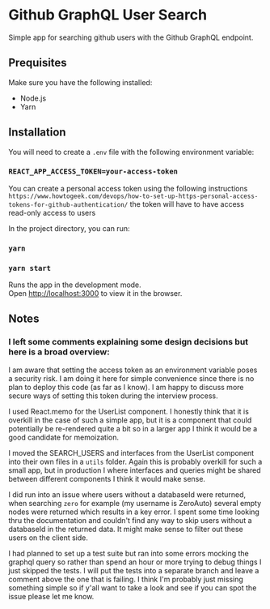 # Github GraphQL User Search

Simple app for searching github users with the Github GraphQL endpoint.

## Prequisites

Make sure you have the following installed:

- Node.js
- Yarn

## Installation

You will need to create a `.env` file with the following environment variable:

### `REACT_APP_ACCESS_TOKEN=your-access-token`

You can create a personal access token using the following instructions
`https://www.howtogeek.com/devops/how-to-set-up-https-personal-access-tokens-for-github-authentication/`
the token will have to have access read-only access to users

In the project directory, you can run:

### `yarn`
### `yarn start`

Runs the app in the development mode.\
Open [http://localhost:3000](http://localhost:3000) to view it in the browser.

## Notes

### I left some comments explaining some design decisions but here is a broad overview:

I am aware that setting the access token as an environment variable poses a security risk. I am doing it here for simple convenience since there is no plan to deploy this code (as far as I know). I am happy to discuss more secure ways of setting this token during the interview process.

I used React.memo for the UserList component. I honestly think that it is overkill in the case of such a simple app, but it is a component that could potentially be re-rendered quite a bit so in a larger app I think it would be a good candidate for memoization.

I moved the SEARCH_USERS and interfaces from the UserList component into their own files in a `utils` folder. Again this is probably overkill for such a small app, but in production I where interfaces and queries might be shared between different components I think it would make sense.

I did run into an issue where users without a databaseId were returned, when searching `zero` for example (my username is ZeroAuto) several empty nodes were returned which results in a key error. I spent some time looking thru the documentation and couldn't find any way to skip users without a databaseId in the returned data. It might make sense to filter out these users on the client side.

I had planned to set up a test suite but ran into some errors mocking the graphql query so rather than spend an hour or more trying to debug things I just skipped the tests. I will put the tests into a separate branch and leave a comment above the one that is failing. I think I'm probably just missing something simple so if y'all want to take a look and see if you can spot the issue please let me know.
